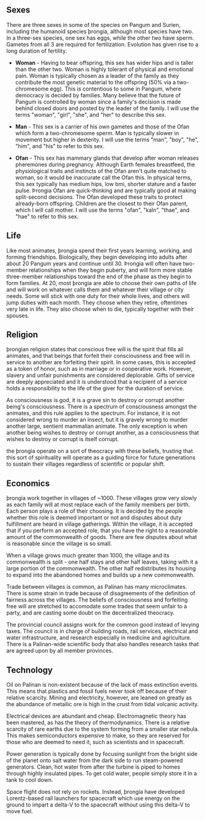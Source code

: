## Sexes

There are three sexes in some of the species on Pangum and Surien, including the humanoid species þrongia, although most species have two. In a three-sex species, one sex has eggs, while the other two have sperm. Gametes from all 3 are required for fertilization. Evolution has given rise to a long duration of fertility.

- **Woman** - Having to bear offspring, this sex has wider hips and is taller than the other two. Woman is highly tolerant of physical and emotional pain. Woman is typically chosen as a leader of the family as they contribute the most genetic material to the offspring (50% via a two-chromesome egg). This is contentious to some in Pangum, where democracy is decided by families. Many believe that the future of Pangum is controlled by woman since a family's decision is made behind closed doors and posted by the leader of the family. I will use the terms "woman", "girl", "she", and "her" to describe this sex.

- **Man** - This sex is a carrier of his own gametes and those of the Ofan which form a two-chromesome sperm. Man is typically slower in movement but higher in dexterity. I will use the terms "man", "boy", "he", "him", and "his" to refer to this sex.

- **Ofan** - This sex has mammary glands that develop after woman releases pheremones during pregnancy. Although Earth females breastfeed, the physiological traits and instincts of the Ofan aren't quite matched to woman, so it would be inaccurate call the Ofan this. In physical terms, this sex typically has medium hips, low bmi, shorter stature and a faster pulse. Þrongia Ofan are quick-thinking and are typically good at making split-second decisions. The Ofan developed these traits to protect already-born offspring. Children are the closest to their Ofan parent, which I will call mother. I will use the terms "ofan", "kaln", "thae", and "hae" to refer to this sex.



## Life

Like most animates, þrongia spend their first years learning, working, and forming friendships. Biologically, they begin developing into adults after about 20 Pangum years and continue until 30. Þrongia will often have two-member relationships when they begin puberty, and will form more stable three-member relationships toward the end of the phase as they begin to form families. At 20, most þrongia are able to choose their own paths of life and will work on whatever calls them and whatever their village or city needs. Some will stick with one duty for their whole lives, and others will jump duties with each month. They choose when they retire, oftentimes very late in life. They also choose when to die, typically together with their spouses.



## Religion

þrongian religion states that conscious free will is the spirit that fills all animates, and that beings that forfeit their consciousness and free will in service to another are forfeiting their spirit. In some cases, this is accepted as a token of honor, such as in marriage or in cooperative work. However, slavery and unfair punishments are considered deplorable. Gifts of service are deeply appreciated and it is understood that a recipient of a service holds a responsibility to the life of the giver for the duration of service.

As consciousness is god, it is a grave sin to destroy or corrupt another being's consciousness. There is a spectrum of consciousness amongst the animates, and this rule applies to the spectrum. For instance, it is not considered wrong to murder an insect, but it is gravely wrong to murder another large, sentient mammalian animate. The only exception is when another being wishes to destroy or corrupt another, as a consciousness that wishes to destroy or corrupt is itself corrupt.

the þrongia operate on a sort of theocracy with these beliefs, trusting that this sort of spirituality will operate as a guiding force for future generations to sustain their villages regardless of scientific or popular shift.



## Economics

þrongia work together in villages of ~1000. These villages grow very slowly as each family will at most replace each of the family members per birth. Each person plays a role of their choosing. It is decided by the people whether this role is deemed important or not and disputes about duty fulfillment are heard in village gatherings. Within the village, it is accepted that if you perform an accepted role, that you have the right to a reasonable amount of the commonwealth of goods. There are few disputes about what is reasonable since the village is so small.

When a village grows much greater than 1000, the village and its commonwealth is split - one half stays and other half leaves, taking with it a large portion of the commonwealth. The other half redistributes its housing to expand into the abandoned homes and builds up a new commonwealth.

Trade between villages is common, as Palinan has many microclimates. There is some strain in trade because of disagreements of the definition of fairness across the villages. The beliefs of consciousness and forfeiting free will are stretched to accomodate some trades that seem unfair to a party, and are casting some doubt on the decentralized theocracy.

The provincial council assigns work for the common good instead of levying taxes. The council is in charge of building roads, rail services, electrical and water infrastructure, and research especially in medicine and agriculture. There is a Palinan-wide scientific body that also handles research tasks that are agreed upon by all member provinces.



## Technology

Oil on Palinan is non-existent because of the lack of mass extinction events. This means that plastics and fossil fuels never took off because of their relative scarcity. Mining and electricity, however, are leaned on greatly as the abundance of metallic ore is high in the crust from tidal volcanic activity.

Electrical devices are abundant and cheap. Electromagnetic theory has been mastered, as has the theory of thermodynamics. There is a relative scarcity of rare earths due to the system forming from a smaller star nebula. This makes semiconductors expensive to make, so they are reserved for those who are deemed to need it, such as scientists and in spacecraft.

Power generation is typically done by focusing sunlight from the bright side of the planet onto salt water from the dark side to run steam-powered generators. Clean, hot water from after the turbine is piped to homes through highly insulated pipes. To get cold water, people simply store it in a tank to cool down.

Space flight does not rely on rockets. Instead, þrongia have developed Lorentz-based rail launchers for spacecraft which use energy on the ground to impart a delta-V to the spacecraft without using this delta-V to move fuel.
